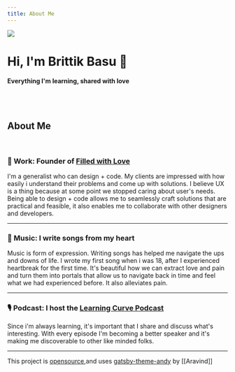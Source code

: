 ```yaml
---
title: About Me
---
```


<img src="https://learningcurve.dev/static/brittik-avatar-0566ae52c3db9b6bfcd9b56e7cb9afbc.jpg" class="h-20 rounded-full mt-6" />
<br />

# Hi, I'm Brittik Basu 👋

#### Everything I'm learning, shared with love
<br />

<br />

## About Me  
<br />

### 💼 Work: Founder of [Filled with Love](https://filledwith.love)

I'm a generalist who can design + code. My clients are impressed with how easily i understand their problems and come up with solutions. I believe UX is a thing because at some point we stopped caring about user's needs. 
Being able to design + code allows me to seamlessly craft solutions that are practical and feasible, it also enables me to collaborate with other designers and developers.

---

### 🎸 Music: I write songs from my heart

Music is form of expression. Writing songs has helped me navigate the ups and downs of life.
I wrote my first song when i was 18, after I experienced heartbreak for the first time. It's beautiful how we can extract love and pain and turn them into portals that allow us to navigate back in time and feel what we had experienced before. It also alleviates pain.

---

### 🎙 Podcast: I host the [Learning Curve Podcast](https://learningcurve.dev)

Since i'm always learning, it's important that I share and discuss what's interesting. With every episode I'm becoming a better speaker and it's making me discoverable to other like minded folks.






---

This project is [opensource](https://github.com/aravindballa/notes.aravindballa.com/),and uses [gatsby-theme-andy](https://github.com/aravindballa/gatsby-theme-andy/) by [[Aravind]]   